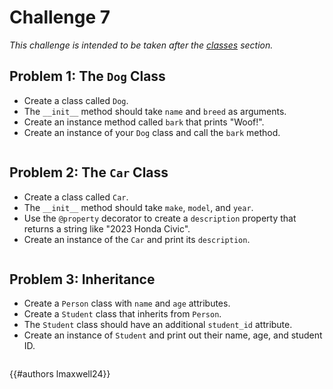 # Challenge 7

*This challenge is intended to be taken after the [classes](../classes/README.md) section.*

## Problem 1: The `Dog` Class

- Create a class called `Dog`.
- The `__init__` method should take `name` and `breed` as arguments.
- Create an instance method called `bark` that prints "Woof!".
- Create an instance of your `Dog` class and call the `bark` method.

```py

```

## Problem 2: The `Car` Class

- Create a class called `Car`.
- The `__init__` method should take `make`, `model`, and `year`.
- Use the `@property` decorator to create a `description` property that returns a string like "2023 Honda Civic".
- Create an instance of the `Car` and print its `description`.

```py

```

## Problem 3: Inheritance

- Create a `Person` class with `name` and `age` attributes.
- Create a `Student` class that inherits from `Person`.
- The `Student` class should have an additional `student_id` attribute.
- Create an instance of `Student` and print out their name, age, and student ID.

```py

```

{{#authors lmaxwell24}}
